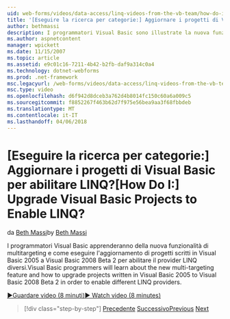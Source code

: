 ```yaml
---
uid: web-forms/videos/data-access/linq-videos-from-the-vb-team/how-do-i-upgrade-visual-basic-projects-to-enable-linq
title: '[Eseguire la ricerca per categorie:] Aggiornare i progetti di Visual Basic per abilitare LINQ? | Microsoft Docs'
author: bethmassi
description: I programmatori Visual Basic sono illustrate la nuova funzionalità di multitargeting e come eseguire l'aggiornamento di progetti scritti in Visual Basic 2005 a Visual Basic 2008 Beta...
ms.author: aspnetcontent
manager: wpickett
ms.date: 11/15/2007
ms.topic: article
ms.assetid: e9c01c16-7211-4b42-b2fb-daf9a314c0a4
ms.technology: dotnet-webforms
ms.prod: .net-framework
msc.legacyurl: /web-forms/videos/data-access/linq-videos-from-the-vb-team/how-do-i-upgrade-visual-basic-projects-to-enable-linq
msc.type: video
ms.openlocfilehash: d6f942d8dceb3a762d4b8014fc150c60a6a009c5
ms.sourcegitcommit: f8852267f463b62d7f975e56bea9aa3f68fbbdeb
ms.translationtype: MT
ms.contentlocale: it-IT
ms.lasthandoff: 04/06/2018
---
```

<a name="how-do-i-upgrade-visual-basic-projects-to-enable-linq"></a><span data-ttu-id="9c06e-104">[Eseguire la ricerca per categorie:] Aggiornare i progetti di Visual Basic per abilitare LINQ?</span><span class="sxs-lookup"><span data-stu-id="9c06e-104">[How Do I:] Upgrade Visual Basic Projects to Enable LINQ?</span></span>
====================
<span data-ttu-id="9c06e-105">da [Beth Massi](https://github.com/bethmassi)</span><span class="sxs-lookup"><span data-stu-id="9c06e-105">by [Beth Massi](https://github.com/bethmassi)</span></span>

<span data-ttu-id="9c06e-106">I programmatori Visual Basic apprenderanno della nuova funzionalità di multitargeting e come eseguire l'aggiornamento di progetti scritti in Visual Basic 2005 a Visual Basic 2008 Beta 2 per abilitare il provider LINQ diversi.</span><span class="sxs-lookup"><span data-stu-id="9c06e-106">Visual Basic programmers will learn about the new multi-targeting feature and how to upgrade projects written in Visual Basic 2005 to Visual Basic 2008 Beta 2 in order to enable different LINQ providers.</span></span>

[<span data-ttu-id="9c06e-107">&#9654;Guardare video (8 minuti)</span><span class="sxs-lookup"><span data-stu-id="9c06e-107">&#9654; Watch video (8 minutes)</span></span>](https://channel9.msdn.com/Blogs/ASP-NET-Site-Videos/how-do-i-upgrade-visual-basic-projects-to-enable-linq)

> [!div class="step-by-step"]
> <span data-ttu-id="9c06e-108">[Precedente](how-do-i-perform-group-and-aggregate-queries.md)
> [Successivo](how-do-i-get-started-with-linq-to-xml.md)</span><span class="sxs-lookup"><span data-stu-id="9c06e-108">[Previous](how-do-i-perform-group-and-aggregate-queries.md)
[Next](how-do-i-get-started-with-linq-to-xml.md)</span></span>
